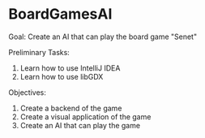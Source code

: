 # BoardGamesAI

Goal: Create an AI that can play the board game "Senet"

Preliminary Tasks:
  1. Learn how to use IntelliJ IDEA
  2. Learn how to use libGDX

Objectives:
  1. Create a backend of the game
  2. Create a visual application of the game
  3. Create an AI that can play the game
